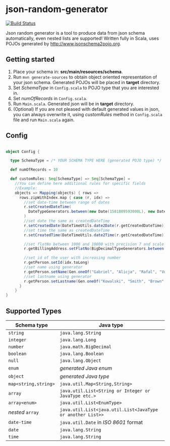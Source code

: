# json-random-generator

[![Build Status](https://travis-ci.org/kklimexk/json-random-generator.svg?branch=master)](https://travis-ci.org/kklimexk/json-random-generator)

Json random generator is a tool to produce data from json schema automatically, even nested lists are supported! Written fully in Scala, uses POJOs generated by http://www.jsonschema2pojo.org.

## Getting started

1. Place your schema in: **src/main/resources/schema**.
2. Run `mvn generate-sources` to obtain object oriented representation of your json schema. Generated POJOs will be placed in **target** directory.
3. Set *SchemaType* in `Config.scala` to POJO type that you are interested in.
4. Set *numOfRecords* in `Config.scala`.
5. Run `Main.scala`. Generated json will be in **target** directory.
6. (Optional) If you are not pleased with default generated values in json, you can always overwrite it, using *customRules* method in `Config.scala` file and run `Main.scala` again.

## Config

```scala

object Config {

  type SchemaType = /* YOUR SCHEMA TYPE HERE (generated POJO type) */

  def numOfRecords = 10

  def customRules: Seq[SchemaType] => Seq[SchemaType] =
    //You can define here additional rules for specific fields
    //Example:
    objects => Mapping(objects) { rows =>
      rows.zipWithIndex.map { case (r, idx) =>
        //set date-time between range of dates
        r.setCreatedDateTime(
          DateTypeGenerators.between(new Date(1581809593000L), new Date(1582809593000L)).sample.get
        )
        //set date the same as createdDateTime
        r.setCreatedDate(DateTimeUtils.date2Date(r.getCreatedDateTime))
        //set time the same as createdDateTime
        r.setCreatedTime(DateTimeUtils.date2Time(r.getCreatedDateTime))

        //set flatNo between 1000 and 10000 with precision 7 and scale 2
        r.getBillingAddress.setFlatNo(BigDecimalTypeGenerators.between(1000, 10000, 7, 2).sample.get)

        //set id of the user with increasing number
        r.getPerson.setId(idx.toLong)
        //set name using generator
        r.getPerson.setName(Gen.oneOf("Gabriel", "Alicja", "Rafal", "Vova", "Milton", "Pawel").sample.get)
        //set lastname using generator
        r.getPerson.setLastname(Gen.oneOf("Kowalski", "Smith", "Brown", "Wilson", "Miller", "Johnson").sample.get)
      }
    }
}
```

## Supported Types

|   Schema type        |      Java type                                             |
|----------------------|------------------------------------------------------------|
| `string`             | `java.lang.String`                                         |
| `integer`            | `java.lang.Long`                                           |
| `number`             | `java.math.BigDecimal`                                     |
| `boolean`            | `java.lang.Boolean`                                        |
| `null`               | `java.lang.Object`                                         |
| `enum`               | *generated Java enum*                                      |
| `object`             | *generated Java type*                                      |
| `map<string,string>` | `java.util.Map<String,String>`                             |
| `array`              | `java.util.List<String or Integer or JavaType etc.>`       |
| `array<enum>`        | `java.util.List<EnumType>`                                 |
| *nested* `array`     | `java.util.List<java.util.List<JavaType or another List>>` |
| `date-time`          | `java.util.Date` in *ISO 8601* format                      |
| `date`               | `java.lang.String`                                         |
| `time`               | `java.lang.String`                                         |
